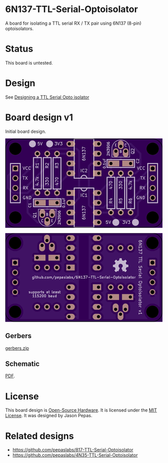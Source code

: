 # 6N137-TTL-Serial-Optoisolator
A board for isolating a TTL serial RX / TX pair using 6N137 (8-pin) optoisolators.

# Status

This board is untested.

# Design

See [Designing a TTL Serial Opto isolator](https://github.com/pepaslabs/Electronics/wiki/Designing-a-TTL-Serial-Opto-isolator)

# Board design v1

Initial board design.

![](releases/v1/top.png)

![](releases/v1/bottom.png)

## Gerbers

[gerbers.zip](releases/v1/gerbers.zip)

## Schematic

[PDF](releases/v1/6N137-TTL-Serial-Optoisolator%20schematic.pdf).

# License

This board design is [Open-Source Hardware](http://www.oshwa.org/definition/).  It is licensed under the [MIT License](http://opensource.org/licenses/MIT).  It was designed by Jason Pepas.

# Related designs

- https://github.com/pepaslabs/817-TTL-Serial-Optoisolator
- https://github.com/pepaslabs/4N35-TTL-Serial-Optoisolator
